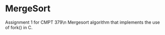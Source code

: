 # MergeSort
Assignment 1 for CMPT 379\n
Mergesort algorithm that implements the use of fork() in C.
